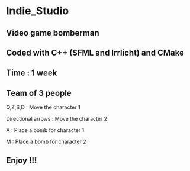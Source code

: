 # Indie_Studio
Video game bomberman
---------------------
Coded with C++ (SFML and Irrlicht) and CMake
--------------------------------------------
Time : 1 week
-------------
Team of 3 people
----------------
Q,Z,S,D : Move the character 1

Directional arrows : Move the character 2

A : Place a bomb for character 1

M : Place a bomb for character 2

Enjoy !!!
---------

